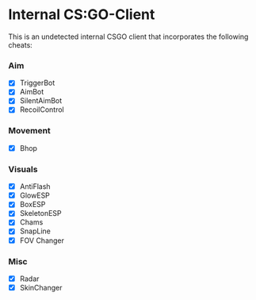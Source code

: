 # Internal CS:GO-Client

This is an undetected internal CSGO client that incorporates the following cheats:

### Aim
- [x] TriggerBot
- [x] AimBot
- [x] SilentAimBot
- [x] RecoilControl

### Movement
- [x] Bhop

### Visuals
- [x] AntiFlash
- [x] GlowESP
- [x] BoxESP
- [x] SkeletonESP
- [x] Chams
- [x] SnapLine
- [x] FOV Changer

### Misc
- [x] Radar
- [x] SkinChanger
